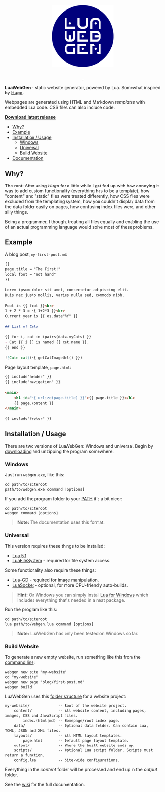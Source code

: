 <h1 align="center"><img src="gfx/logo.png" width="200" height="200" alt="LuaWebGen" title="LuaWebGen"></h1>

<p align="center">
	<a href="https://github.com/ReFreezed/LuaWebGen/releases/latest">
		<img src="https://img.shields.io/github/release/ReFreezed/LuaWebGen.svg" alt="">
	</a>
	<a href="https://github.com/ReFreezed/LuaWebGen/blob/master/LICENSE">
		<img src="https://img.shields.io/github/license/ReFreezed/LuaWebGen.svg" alt="">
	</a>
</p>

**LuaWebGen** - static website generator, powered by Lua. Somewhat inspired by [Hugo](https://gohugo.io/).

Webpages are generated using HTML and Markdown *templates* with embedded Lua code.
CSS files can also include code.

[**Download latest release**](https://github.com/ReFreezed/LuaWebGen/releases/latest)

- [Why?](#why)
- [Example](#example)
- [Installation / Usage](#installation--usage)
	- [Windows](#windows)
	- [Universal](#universal)
	- [Build Website](#build-website)
- [Documentation](https://github.com/ReFreezed/LuaWebGen/wiki)



## Why?

The rant: After using *Hugo* for a little while I got fed up with
how annoying it was to add custom functionality (everything has to be a template),
how "content" and "static" files were treated differently,
how CSS files were excluded from the templating system,
how you couldn't display data from the data folder easily on pages,
how confusing index files were, and other silly things.

Being a programmer, I thought treating all files equally and enabling the use of an actual programming
language would solve most of these problems.



## Example

A blog post, `my-first-post.md`:

```markdown
{{
page.title = "The First!"
local foot = "not hand"
}}

Lorem ipsum dolor sit amet, consectetur adipiscing elit.
Duis nec justo mollis, varius nulla sed, commodo nibh.

Foot is {{ foot }}<br>
1 + 2 * 3 = {{ 1+2*3 }}<br>
Current year is {{ os.date"%Y" }}

## List of Cats

{{ for i, cat in ipairs(data.myCats) }}
- Cat {{ i }} is named {{ cat.name }}.
{{ end }}

![Cute cat]({{ getCatImageUrl() }})
```

Page layout template, `page.html`:

```html
{{ include"header" }}
{{ include"navigation" }}

<main>
	<h1 id="{{ urlize(page.title) }}">{{ page.title }}</h1>
	{{ page.content }}
</main>

{{ include"footer" }}
```



## Installation / Usage

There are two versions of LuaWebGen: Windows and universal.
Begin by [downloading](https://github.com/ReFreezed/LuaWebGen/releases/latest) and unzipping the program somewhere.


### Windows
Just run `webgen.exe`, like this:

```batch
cd path/to/siteroot
path/to/webgen.exe command [options]
```

If you add the program folder to your [PATH](https://www.computerhope.com/issues/ch000549.htm)
it's a bit nicer:

```batch
cd path/to/siteroot
webgen command [options]
```

> **Note:** The documentation uses this format.


### Universal
This version requires these things to be installed:

- [Lua 5.1](https://www.lua.org/)
- [LuaFileSystem](https://keplerproject.github.io/luafilesystem/) - required for file system access.

Some functionality also require these things:

- [Lua-GD](https://ittner.github.io/lua-gd/) - required for image manipulation.
- [LuaSocket](http://w3.impa.br/~diego/software/luasocket/home.html) - optional, for more CPU-friendly auto-builds.

> **Hint:** On Windows you can simply install [Lua for Windows](https://github.com/rjpcomputing/luaforwindows)
> which includes everything that's needed in a neat package.

Run the program like this:

```batch
cd path/to/siteroot
lua path/to/webgen.lua command [options]
```

> **Note:** LuaWebGen has only been tested on Windows so far.


### Build Website

To generate a new empty website, run something like this from the
[command line](https://github.com/ReFreezed/LuaWebGen/wiki/Command-Line):

```batch
webgen new site "my-website"
cd "my-website"
webgen new page "blog/first-post.md"
webgen build
```

LuaWebGen uses this [folder structure](https://github.com/ReFreezed/LuaWebGen/wiki/Home#folder-structure) for a website project:

```
my-website/             -- Root of the website project.
    content/            -- All website content, including pages, images, CSS and JavaScript files.
        index.(html|md) -- Homepage/root index page.
    data/               -- Optional data folder. Can contain Lua, TOML, JSON and XML files.
    layouts/            -- All HTML layout templates.
        page.html       -- Default page layout template.
    output/             -- Where the built website ends up.
    scripts/            -- Optional Lua script folder. Scripts must return a function.
    config.lua          -- Site-wide configurations.
```

Everything in the *content* folder will be processed and end up in the *output* folder.

See the [wiki](https://github.com/ReFreezed/LuaWebGen/wiki) for the full documentation.


